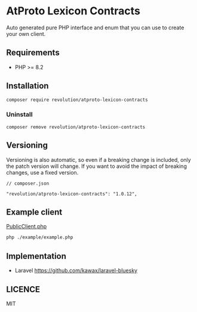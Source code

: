 # AtProto Lexicon Contracts

Auto generated pure PHP interface and enum that you can use to create your own client.

## Requirements
- PHP >= 8.2

## Installation

```shell
composer require revolution/atproto-lexicon-contracts
```

### Uninstall
```shell
composer remove revolution/atproto-lexicon-contracts
```

## Versioning
Versioning is also automatic, so even if a breaking change is included, only the patch version will change. If you want to avoid the impact of breaking changes, use a fixed version.

```
// composer.json

"revolution/atproto-lexicon-contracts": "1.0.12",
```

## Example client

[PublicClient.php](./example/PublicClient.php)

```bash
php ./example/example.php
```

## Implementation
- Laravel https://github.com/kawax/laravel-bluesky

## LICENCE
MIT
